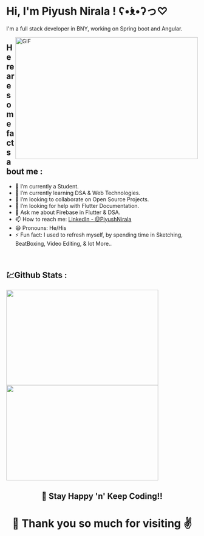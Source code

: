 # Hi, I'm Piyush Nirala ! ʕ•́ᴥ•̀ʔっ♡



I'm a full stack developer in BNY, working on Spring boot and Angular.

<img align="right" alt="GIF" src="https://i.pinimg.com/originals/66/83/3e/66833e07d6fb9eb5d724e47d0c814285.gif?raw=true" width="480" height="320" />


## Here are some facts about me :

- 🔭 I’m currently a Student.
- 🌱 I’m currently learning DSA & Web Technologies.
- 👯 I’m looking to collaborate on Open Source Projects.
- 🤔 I’m looking for help with Flutter Documentation.
- 💬 Ask me about Firebase in Flutter & DSA.
- 📫 How to reach me: [LinkedIn - @PiyushNirala](https://www.linkedin.com/in/piyush-nirala-7697161a2/)
- 😄 Pronouns: He/His
- ⚡ Fun fact: I used to refresh myself, by spending time in Sketching, BeatBoxing, Video Editing, & lot More..
<br />



## 💹Github Stats :
<Img src="https://github-readme-stats.vercel.app/api?username=piyushn28&&show_icons=true&title_color=9933ff&icon_color=bb2acf&text_color=daf7dc&bg_color=151515" width="400" height="250">
<Img src="https://github-readme-stats.vercel.app/api/top-langs/?username=piyushn28&hide=jupyter%20notebook&text_color=daf7dc&bg_color=151515&title_color=9933ff" width="400" height="250" />

<h2 align="center">
  🤝 Stay Happy 'n' Keep Coding!!
</h2>

<h1 align="center">
  🤗 Thank you so much for visiting ✌️
</h1>

